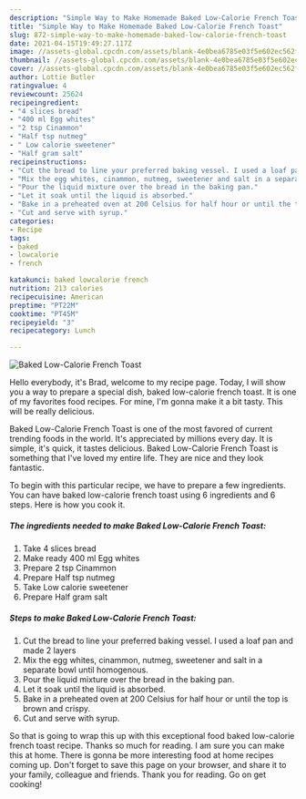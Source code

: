 ```yaml
---
description: "Simple Way to Make Homemade Baked Low-Calorie French Toast"
title: "Simple Way to Make Homemade Baked Low-Calorie French Toast"
slug: 872-simple-way-to-make-homemade-baked-low-calorie-french-toast
date: 2021-04-15T19:49:27.117Z
image: //assets-global.cpcdn.com/assets/blank-4e0bea6785e03f5e602ec562f230caae08da540cada707380b4fe1bbebba43da.png
thumbnail: //assets-global.cpcdn.com/assets/blank-4e0bea6785e03f5e602ec562f230caae08da540cada707380b4fe1bbebba43da.png
cover: //assets-global.cpcdn.com/assets/blank-4e0bea6785e03f5e602ec562f230caae08da540cada707380b4fe1bbebba43da.png
author: Lottie Butler
ratingvalue: 4
reviewcount: 25624
recipeingredient:
- "4 slices bread"
- "400 ml Egg whites"
- "2 tsp Cinammon"
- "Half tsp nutmeg"
- " Low calorie sweetener"
- "Half gram salt"
recipeinstructions:
- "Cut the bread to line your preferred baking vessel. I used a loaf pan and made 2 layers"
- "Mix the egg whites, cinammon, nutmeg, sweetener and salt in a separate bowl until homogenous."
- "Pour the liquid mixture over the bread in the baking pan."
- "Let it soak until the liquid is absorbed."
- "Bake in a preheated oven at 200 Celsius for half hour or until the top is brown and crispy."
- "Cut and serve with syrup."
categories:
- Recipe
tags:
- baked
- lowcalorie
- french

katakunci: baked lowcalorie french 
nutrition: 213 calories
recipecuisine: American
preptime: "PT22M"
cooktime: "PT45M"
recipeyield: "3"
recipecategory: Lunch

---
```



![Baked Low-Calorie French Toast](//assets-global.cpcdn.com/assets/blank-4e0bea6785e03f5e602ec562f230caae08da540cada707380b4fe1bbebba43da.png)

Hello everybody, it's Brad, welcome to my recipe page. Today, I will show you a way to prepare a special dish, baked low-calorie french toast. It is one of my favorites food recipes. For mine, I'm gonna make it a bit tasty. This will be really delicious.



Baked Low-Calorie French Toast is one of the most favored of current trending foods in the world. It's appreciated by millions every day. It is simple, it's quick, it tastes delicious. Baked Low-Calorie French Toast is something that I've loved my entire life. They are nice and they look fantastic.


To begin with this particular recipe, we have to prepare a few ingredients. You can have baked low-calorie french toast using 6 ingredients and 6 steps. Here is how you cook it.

<!--inarticleads1-->

##### The ingredients needed to make Baked Low-Calorie French Toast:

1. Take 4 slices bread
1. Make ready 400 ml Egg whites
1. Prepare 2 tsp Cinammon
1. Prepare Half tsp nutmeg
1. Take  Low calorie sweetener
1. Prepare Half gram salt




<!--inarticleads2-->

##### Steps to make Baked Low-Calorie French Toast:

1. Cut the bread to line your preferred baking vessel. I used a loaf pan and made 2 layers
1. Mix the egg whites, cinammon, nutmeg, sweetener and salt in a separate bowl until homogenous.
1. Pour the liquid mixture over the bread in the baking pan.
1. Let it soak until the liquid is absorbed.
1. Bake in a preheated oven at 200 Celsius for half hour or until the top is brown and crispy.
1. Cut and serve with syrup.




So that is going to wrap this up with this exceptional food baked low-calorie french toast recipe. Thanks so much for reading. I am sure you can make this at home. There is gonna be more interesting food at home recipes coming up. Don't forget to save this page on your browser, and share it to your family, colleague and friends. Thank you for reading. Go on get cooking!
